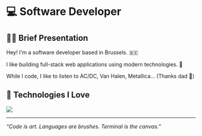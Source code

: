 # 💻 Software Developer

## 👨‍💻 Brief Presentation

Hey! I'm a software developer based in Brussels. 🇧🇪

I like building full-stack web applications using modern technologies. 🧰

While I code, I like to listen to AC/DC, Van Halen, Metallica... (Thanks dad 🤟)

## 🧬 Technologies I Love

[![](https://skillicons.dev/icons?i=bash,c,go,typescript,react,next,tailwindcss,prisma,postgresql,linux,kali,github,docker,aws,vercel)](https://skillicons.dev)

---

*“Code is art. Languages are brushes. Terminal is the canvas.”*
